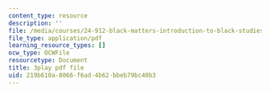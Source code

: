 ```yaml
---
content_type: resource
description: ''
file: /media/courses/24-912-black-matters-introduction-to-black-studies-spring-2017/219b610a8066f6ad4b62bbeb79bc40b3_RMONbz_0-Rk.pdf
file_type: application/pdf
learning_resource_types: []
ocw_type: OCWFile
resourcetype: Document
title: 3play pdf file
uid: 219b610a-8066-f6ad-4b62-bbeb79bc40b3
---
```

